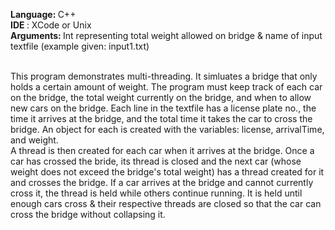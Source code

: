 <b> Language: </b> C++
<br><b> IDE </b>: XCode or Unix
<br><b> Arguments: </b> Int representing total weight allowed on bridge & name of input textfile (example given: input1.txt)

<br>This program demonstrates multi-threading. It simluates a bridge that only holds a certain amount of weight. The program must keep track of each car on the bridge, the total weight currently on the bridge, and when to allow new cars on the bridge. 
Each line in the textfile has a license plate no., the time it arrives at the bridge, and the total time it takes the car to cross the bridge.
An object for each is created with the variables: license, arrivalTime, and weight. <br>A thread is then created for each car when it arrives at the bridge.
Once a car has crossed the bride, its thread is closed and the next car (whose weight does not exceed the bridge's total weight) has a thread created for it and crosses the bridge. 
If a car arrives at the bridge and cannot currently cross it, the thread is held while others continue running. It is held until enough cars cross & their respective threads are closed
so that the car can cross the bridge without collapsing it. 
